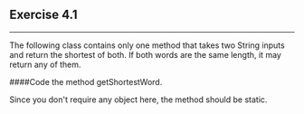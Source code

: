 ## Exercise 4.1
***

The following class contains only one method that takes two
String inputs and return the shortest of both. If both words are the same
length, it may return any of them.

####Code the method getShortestWord.

<div class="hint">
  Since you don't require any object here, the method should be static.
</div>